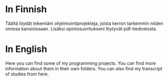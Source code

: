 # In Finnish
Täältä löydät tekemiäni ohjelmointiprojekteja, joista kerron tarkemmin niiden omissa kansioissaan. Lisäksi opintosuoritukseni löytyvät pdf-tiedostosta.
# In English
Here you can find some of my programming projects. You can find more information about them in their own folders. You can also find my transcript of studies from here.
